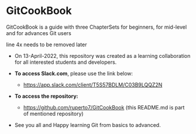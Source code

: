 # GitCookBook
GitCookBook is a guide with three ChapterSets for beginners, for mid-level and for advances Git users

line 4x needs to be removed later

  * On 13-April-2022, this repository was created as a learning collaboration for all interested students and developers.

  * **To access Slack.com**, please use the link below:
    * https://app.slack.com/client/T5S57BDLM/C03B9LQQZ2N

  * **To access the repository:**
    * https://github.com/ruperto7/GitCookBook (this README.md is part of mentioned repository)

  * See you all and Happy learning Git from basics to advanced.
